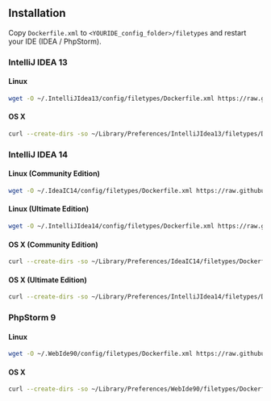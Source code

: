 ## Installation
Copy `Dockerfile.xml` to `<YOURIDE_config_folder>/filetypes` and restart your IDE (IDEA / PhpStorm).

### IntelliJ IDEA 13
#### Linux
```bash
wget -O ~/.IntelliJIdea13/config/filetypes/Dockerfile.xml https://raw.githubusercontent.com/masgari/docker-intellij-idea/master/Dockerfile.xml
```

#### OS X
```bash
curl --create-dirs -so ~/Library/Preferences/IntelliJIdea13/filetypes/Dockerfile.xml https://raw.githubusercontent.com/masgari/docker-intellij-idea/master/Dockerfile.xml
```

### IntelliJ IDEA 14
#### Linux (Community Edition)
```bash
wget -O ~/.IdeaIC14/config/filetypes/Dockerfile.xml https://raw.githubusercontent.com/masgari/docker-intellij-idea/master/Dockerfile.xml
```

#### Linux (Ultimate Edition)
```bash
wget -O ~/.IntelliJIdea14/config/filetypes/Dockerfile.xml https://raw.githubusercontent.com/masgari/docker-intellij-idea/master/Dockerfile.xml
```

#### OS X (Community Edition)
```bash
curl --create-dirs -so ~/Library/Preferences/IdeaIC14/filetypes/Dockerfile.xml https://raw.githubusercontent.com/masgari/docker-intellij-idea/master/Dockerfile.xml
```

#### OS X (Ultimate Edition)
```bash
curl --create-dirs -so ~/Library/Preferences/IntelliJIdea14/filetypes/Dockerfile.xml https://raw.githubusercontent.com/masgari/docker-intellij-idea/master/Dockerfile.xml
```
### PhpStorm 9
#### Linux 
```bash
wget -O ~/.WebIde90/config/filetypes/Dockerfile.xml https://raw.githubusercontent.com/masgari/docker-intellij-idea/master/Dockerfile.xml
```

#### OS X
```bash
curl --create-dirs -so ~/Library/Preferences/WebIde90/filetypes/Dockerfile.xml https://raw.githubusercontent.com/masgari/docker-intellij-idea/master/Dockerfile.xml
```
